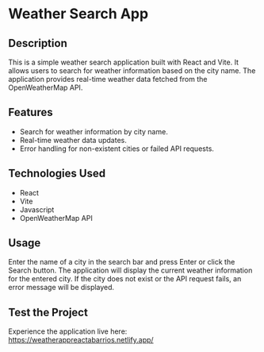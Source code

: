 # Weather Search App

## Description
This is a simple weather search application built with React and Vite. It allows users to search for weather information based on the city name. The application provides real-time weather data fetched from the OpenWeatherMap API.

## Features
* Search for weather information by city name.
* Real-time weather data updates.
* Error handling for non-existent cities or failed API requests.

## Technologies Used
* React
* Vite
* Javascript
* OpenWeatherMap API

## Usage
Enter the name of a city in the search bar and press Enter or click the Search button.
The application will display the current weather information for the entered city.
If the city does not exist or the API request fails, an error message will be displayed.

## Test the Project
Experience the application live here: https://weatherappreactabarrios.netlify.app/
